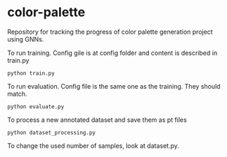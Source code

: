 # color-palette
Repository for tracking the progress of color palette generation project using GNNs.

To run training. Config gile is at config folder and content is described in train.py

```
python train.py
```

To run evaluation. Config file is the same one as the training. They should match. 
```
python evaluate.py
```

To process a new annotated dataset and save them as pt files
```
python dataset_processing.py
```

To change the used number of samples, look at dataset.py.